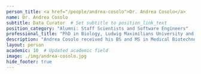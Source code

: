 ```yaml
---
person_title: <a href="/people/andrea-cosolo">Dr. Andrea Cosolo</a>
name: Dr. Andrea Cosolo
subtitle: Data Curator  # Set subtitle to position_link_text
position_category: "Alumni: Staff Scientists and Software Engineers"
professional_title: "PhD in Biology, Ludwig Maximilians University and IMPRS-LS, Munich (Germany), Data Curator, 4D Nucleome DCIC (2019-2023), Roche, Scientist"
description: "Andrea Cosolo received his BS and MS in Medical Biotechnology from the University of Udine (Italy), and his PhD in Biology from the Ludwig-Maximilians University of Munich (Germany). During his doctoral training as a fellow of the International Max Planck Research School, he studied tissue regeneration and the signaling pathways implicated in tissue stress responses. Andrea then joined the Park Lab as Data Curator with the 4D Nucleome Data Coordination and Integration Center. His interests include microscopy and spatial omics technologies and standards for FAIR data sharing."
layout: person
academic: 10  # Updated academic field
image: ./img/andrea-cosolo.jpg
hide_footer: true
---
```

